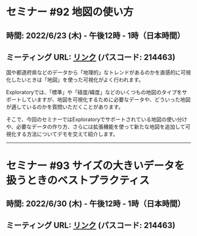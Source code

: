 # セミナー #92 地図の使い方

## 時間: 2022/6/23 (木) - 午後12時 - 1時（日本時間）

## ミーティング URL: [リンク](https://us02web.zoom.us/j/331585134?pwd=VGVyeXBRWjFMT2hESFdhSU45Z2d0dz09) (パスコード: 214463)

国や都道府県などのデータから「地理的」なトレンドがあるのかを直感的に可視化したいときは「地図」を使った可視化がよく行われます。

Exploratoryでは、「標準」や「経度/緯度」などのいくつもの地図のタイプをサポートしていますが、地図を可視化するために必要なデータや、どういった地図が適しているのかを質問いただくことがあります。

そこで、今回のセミナーではExploratoryでサポートされている地図の使い分けや、必要なデータの作り方、さらには拡張機能を使って新たな地図を追加して可視化する方法についてデモを交えて紹介します。


----

# セミナー #93 サイズの大きいデータを扱うときのベストプラクティス

## 時間: 2022/6/30 (木) - 午後12時 - 1時（日本時間）

## ミーティング URL: [リンク](https://us02web.zoom.us/j/331585134?pwd=VGVyeXBRWjFMT2hESFdhSU45Z2d0dz09) (パスコード: 214463)
